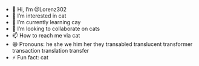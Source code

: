 - 👋 Hi, I’m @Lorenz302
- 👀 I’m interested in cat
- 🌱 I’m currently learning cay
- 💞️ I’m looking to collaborate on cats
- 📫 How to reach me via cat
- 😄 Pronouns: he she we him her they transabled translucent transformer transaction translation transfer 
- ⚡ Fun fact: cat

<!---
Lorenz302/Lorenz302 is a ✨ special ✨ repository because its `README.md` (this file) appears on your GitHub profile.
You can click the Preview link to take a look at your changes.
--->
